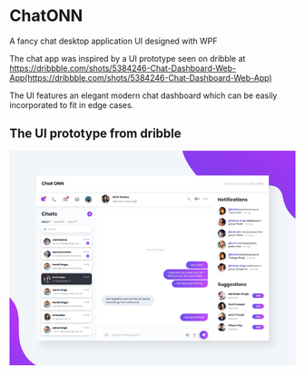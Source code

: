 # ChatONN
A fancy chat desktop application UI designed with WPF

The chat app was inspired by a UI prototype seen on dribble at https://dribbble.com/shots/5384246-Chat-Dashboard-Web-App(https://dribbble.com/shots/5384246-Chat-Dashboard-Web-App)

The UI features an elegant modern chat dashboard which can be easily incorporated to fit in edge cases.

## The UI prototype from dribble

![](UI%20prototype.gif)
